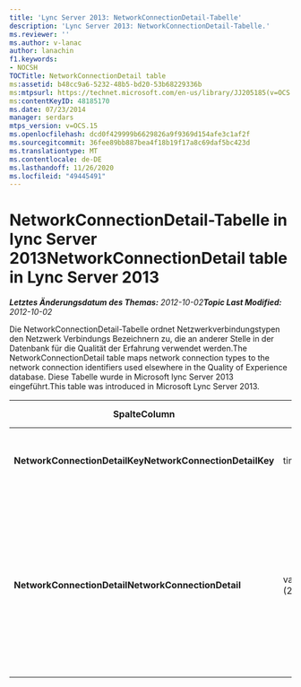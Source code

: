 ```yaml
---
title: 'Lync Server 2013: NetworkConnectionDetail-Tabelle'
description: 'Lync Server 2013: NetworkConnectionDetail-Tabelle.'
ms.reviewer: ''
ms.author: v-lanac
author: lanachin
f1.keywords:
- NOCSH
TOCTitle: NetworkConnectionDetail table
ms:assetid: b48cc9a6-5232-48b5-bd20-53b68229336b
ms:mtpsurl: https://technet.microsoft.com/en-us/library/JJ205185(v=OCS.15)
ms:contentKeyID: 48185170
ms.date: 07/23/2014
manager: serdars
mtps_version: v=OCS.15
ms.openlocfilehash: dcd0f429999b6629826a9f9369d154afe3c1af2f
ms.sourcegitcommit: 36fee89bb887bea4f18b19f17a8c69daf5bc423d
ms.translationtype: MT
ms.contentlocale: de-DE
ms.lasthandoff: 11/26/2020
ms.locfileid: "49445491"
---
```

# <a name="networkconnectiondetail-table-in-lync-server-2013"></a><span data-ttu-id="800fe-103">NetworkConnectionDetail-Tabelle in lync Server 2013</span><span class="sxs-lookup"><span data-stu-id="800fe-103">NetworkConnectionDetail table in Lync Server 2013</span></span>

<div data-xmlns="http://www.w3.org/1999/xhtml">

<div class="topic" data-xmlns="http://www.w3.org/1999/xhtml" data-msxsl="urn:schemas-microsoft-com:xslt" data-cs="https://msdn.microsoft.com/">

<div data-asp="https://msdn2.microsoft.com/asp">



</div>

<div id="mainSection">

<div id="mainBody"><span data-ttu-id="800fe-104">

<span> </span></span><span class="sxs-lookup"><span data-stu-id="800fe-104">

<span> </span></span></span>

<span data-ttu-id="800fe-105">_**Letztes Änderungsdatum des Themas:** 2012-10-02_</span><span class="sxs-lookup"><span data-stu-id="800fe-105">_**Topic Last Modified:** 2012-10-02_</span></span>

<span data-ttu-id="800fe-106">Die NetworkConnectionDetail-Tabelle ordnet Netzwerkverbindungstypen den Netzwerk Verbindungs Bezeichnern zu, die an anderer Stelle in der Datenbank für die Qualität der Erfahrung verwendet werden.</span><span class="sxs-lookup"><span data-stu-id="800fe-106">The NetworkConnectionDetail table maps network connection types to the network connection identifiers used elsewhere in the Quality of Experience database.</span></span> <span data-ttu-id="800fe-107">Diese Tabelle wurde in Microsoft lync Server 2013 eingeführt.</span><span class="sxs-lookup"><span data-stu-id="800fe-107">This table was introduced in Microsoft Lync Server 2013.</span></span>


<table>
<colgroup>
<col style="width: 25%" />
<col style="width: 25%" />
<col style="width: 25%" />
<col style="width: 25%" />
</colgroup>
<thead>
<tr class="header">
<th><span data-ttu-id="800fe-108"><strong>Spalte</strong></span><span class="sxs-lookup"><span data-stu-id="800fe-108"><strong>Column</strong></span></span></th>
<th><span data-ttu-id="800fe-109"><strong>Datentyp</strong></span><span class="sxs-lookup"><span data-stu-id="800fe-109"><strong>Data Type</strong></span></span></th>
<th><span data-ttu-id="800fe-110"><strong>Schlüssel/Index</strong></span><span class="sxs-lookup"><span data-stu-id="800fe-110"><strong>Key/Index</strong></span></span></th>
<th><span data-ttu-id="800fe-111"><strong>Details</strong></span><span class="sxs-lookup"><span data-stu-id="800fe-111"><strong>Details</strong></span></span></th>
</tr>
</thead>
<tbody>
<tr class="odd">
<td><p><span data-ttu-id="800fe-112"><strong>NetworkConnectionDetailKey</strong></span><span class="sxs-lookup"><span data-stu-id="800fe-112"><strong>NetworkConnectionDetailKey</strong></span></span></p></td>
<td><p><span data-ttu-id="800fe-113">tinyint</span><span class="sxs-lookup"><span data-stu-id="800fe-113">tinyint</span></span></p></td>
<td><p><span data-ttu-id="800fe-114">Primary</span><span class="sxs-lookup"><span data-stu-id="800fe-114">Primary</span></span></p></td>
<td><p><span data-ttu-id="800fe-115">Eindeutiger Bezeichner für den Netzwerkverbindungstyp.</span><span class="sxs-lookup"><span data-stu-id="800fe-115">Unique identifier for the network connection type.</span></span></p></td>
</tr>
<tr class="even">
<td><p><span data-ttu-id="800fe-116"><strong>NetworkConnectionDetail</strong></span><span class="sxs-lookup"><span data-stu-id="800fe-116"><strong>NetworkConnectionDetail</strong></span></span></p></td>
<td><p><span data-ttu-id="800fe-117">varchar (256)</span><span class="sxs-lookup"><span data-stu-id="800fe-117">varchar(256)</span></span></p></td>
<td><p><span data-ttu-id="800fe-118">Eindeutigen</span><span class="sxs-lookup"><span data-stu-id="800fe-118">Unique</span></span></p></td>
<td><p><span data-ttu-id="800fe-119">Der Netzwerkverbindungstyp, der dem NetworkConnectionDetailKey-Element entspricht.</span><span class="sxs-lookup"><span data-stu-id="800fe-119">Network connection type that corresponds to the NetworkConnectionDetailKey.</span></span> <span data-ttu-id="800fe-120">Gültige Werte sind:</span><span class="sxs-lookup"><span data-stu-id="800fe-120">Allowed values are:</span></span></p>
<ol>
<li><p><span data-ttu-id="800fe-121">0-verkabelt</span><span class="sxs-lookup"><span data-stu-id="800fe-121">0 -- Wired</span></span></p></li>
<li><p><span data-ttu-id="800fe-122">1 – WiFi</span><span class="sxs-lookup"><span data-stu-id="800fe-122">1 -- WiFi</span></span></p></li>
<li><p><span data-ttu-id="800fe-123">2--Ethernet</span><span class="sxs-lookup"><span data-stu-id="800fe-123">2 -- Ethernet</span></span></p></li>
</ol></td>
</tr>
</tbody>
</table><span data-ttu-id="800fe-124">


</div>

<span> </span>

</div>

</div>

</span><span class="sxs-lookup"><span data-stu-id="800fe-124">


</div>

<span> </span>

</div>

</div>

</span></span></div>

